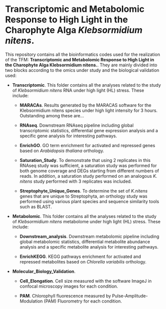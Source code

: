 # Transcriptomic and Metabolomic Response to High Light in the Charophyte Alga *Klebsormidium nitens*.

This repository contains all the bioinformatics codes used for the realization of the TFM: **Transcriptomic and Metabolomic Response to High Light in the Charophyte Alga Klebsormidium nitens.**. They are mainly divided into two blocks according to the omics under study and the biological validation used:

- **Transcriptomic**. This folder contains all the analyses related to the study of *Klebsormidium nitens* RNA under high light (HL) stress. These include:

  - **MARACAs**. Results generated by the MARACAS software for the Klebsormidium nitens species under high light intensity for 3 hours. Outstanding among these are... 
  
  - **RNAseq**. Downstream RNAseq pipeline including global transcriptomic statistics, differential gene expression analysis and a specific gene analysis for interesting pathways.

  - **EnrichGO**. GO term enrichment for activated and repressed genes based on *Arabidopsis thaliana* orthology.

  - **Saturation_Study**. To demonstrate that using 2 replicates in this RNAseq study was sufficient, a saturation study was performed for both genome coverage and DEGs starting from different numbers of reads. In addition, a saturation study performed on an analogous *K. nitens* study performed with 3 replicates was included.

  - **Streptophyte_Unique_Genes**. To determine the set of *K.nitens* genes that are unique to Streptophyta, an orthology study was performed using various plant species and sequence similarity tools such as BLAST.


- **Metabolomic**. This folder contains all the analyses related to the study of *Klebsormidium nitens* metabolome under high light (HL) stress. These include:

  - **Downstream_analysis**. Downstream metabolomic pipeline including global metabolomic statistics, differential metabolite abundance analysis and a specific metabolite analysis for interesting pathways.
  
  - **EnrichKEGG**. KEGG pathways enrichment for activated and repressed metabolites based on *Chlorella variabilis* orthology.


- **Molecular_Biology_Validation**.

  - **Cell_Elongation**. Cell size measured with the software ImageJ in confocal microscopy images for each condition.
  
  - **PAM**. Chlorophyll fluorescence measured by Pulse-Amplitude-Modulation (PAM) Fluorometry for each condition.

